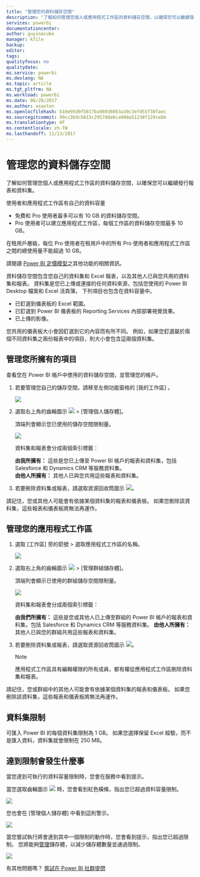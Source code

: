 ```yaml
---
title: "管理您的資料儲存空間"
description: "了解如何管理您個人或應用程式工作區的資料儲存空間，以確保您可以繼續發行報表和資料集。"
services: powerbi
documentationcenter: 
author: guyinacube
manager: kfile
backup: 
editor: 
tags: 
qualityfocus: no
qualitydate: 
ms.service: powerbi
ms.devlang: NA
ms.topic: article
ms.tgt_pltfrm: NA
ms.workload: powerbi
ms.date: 06/28/2017
ms.author: asaxton
ms.openlocfilehash: b10e95d9f5817ba989360b3a30c3efd55f30faec
ms.sourcegitcommit: 99cc3b9cb615c2957dde6ca908a51238f129cebb
ms.translationtype: HT
ms.contentlocale: zh-TW
ms.lasthandoff: 11/13/2017
---
```

# <a name="manage-your-data-storage"></a>管理您的資料儲存空間
了解如何管理您個人或應用程式工作區的資料儲存空間，以確保您可以繼續發行報表和資料集。

使用者和應用程式工作區有自己的資料容量

* 免費和 Pro 使用者最多可以有 10 GB 的資料儲存空間。
* Pro 使用者可以建立應用程式工作區，每個工作區的資料儲存空間最多 10 GB。

在租用戶層級，每位 Pro 使用者在租用戶中的所有 Pro 使用者和應用程式工作區之間的總使用量不能超過 10 GB。

請閱讀 [Power BI 定價模型](https://powerbi.microsoft.com/pricing)之其他功能的相關資訊。

資料儲存空間包含您自己的資料集和 Excel 報表，以及其他人已與您共用的資料集和報表。 資料集是您已上傳或連接的任何資料來源，包括您使用的 Power BI Desktop 檔案和 Excel 活頁簿。 下列項目也包含在資料容量中。

* 已釘選到儀表板的 Excel 範圍。
* 已釘選到 Power BI 儀表板的 Reporting Services 內部部署視覺效果。
* 已上傳的影像。

您共用的儀表板大小會因釘選到它的內容而有所不同。 例如，如果您釘選屬於兩個不同資料集之兩份報表中的項目，則大小會包含這兩個資料集。

<a name="manage"/>

## <a name="manage-items-owned-by-you"></a>管理您所擁有的項目
查看您在 Power BI 帳戶中使用的資料儲存空間，並管理您的帳戶。

1. 若要管理您自己的儲存空間，請移至左側功能窗格的 [我的工作區] 。
   
    ![](media/service-admin-manage-your-data-storage-in-power-bi/pbi_myworkspace.png)
2. 選取右上角的齒輪圖示 ![](media/service-admin-manage-your-data-storage-in-power-bi/pbi_gearicon.png) \> [管理個人儲存體]。
   
    頂端列會顯示您已使用的儲存空間限制量。
   
    ![](media/service-admin-manage-your-data-storage-in-power-bi/pbi_persnlstorage.png)
   
    資料集和報表會分成兩個索引標籤：
   
    **由我所擁有：** 這些是您已上傳至 Power BI 帳戶的報表和資料集，包括 Salesforce 和 Dynamics CRM 等服務資料集。  
    **由他人所擁有：** 其他人已與您共用這些報表和資料集。
3. 若要刪除資料集或報表，請選取資源回收筒圖示 ![](media/service-admin-manage-your-data-storage-in-power-bi/pbi_deleteicon.png)。

請記住，您或其他人可能會有依據某個資料集的報表和儀表板。 如果您刪除該資料集，這些報表和儀表板將無法再運作。

## <a name="manage-your-app-workspace"></a>管理您的應用程式工作區
1. 選取 [工作區] 旁的箭號 \> 選取應用程式工作區的名稱。
   
    ![](media/service-admin-manage-your-data-storage-in-power-bi/pbi_groupworkspaces.png)
2. 選取右上角的齒輪圖示 ![](media/service-admin-manage-your-data-storage-in-power-bi/pbi_gearicon.png) \> [管理群組儲存體]。
   
    頂端列會顯示已使用的群組儲存空間限制量。
   
    ![](media/service-admin-manage-your-data-storage-in-power-bi/pbi_groupstorage.png)
   
    資料集和報表會分成兩個索引標籤：
   
    **由我們所擁有：** 這些是您或其他人已上傳至群組的 Power BI 帳戶的報表和資料集，包括 Salesforce 和 Dynamics CRM 等服務資料集。
    **由他人所擁有：** 其他人已與您的群組共用這些報表和資料集。
3. 若要刪除資料集或報表，請選取資源回收筒圖示 ![](media/service-admin-manage-your-data-storage-in-power-bi/pbi_deleteicon.png)。
   
   > [!NOTE]
   > 應用程式工作區具有編輯權限的所有成員，都有權從應用程式工作區刪除資料集和報表。
   > 
   > 

請記住，您或群組中的其他人可能會有依據某個資料集的報表和儀表板。 如果您刪除該資料集，這些報表和儀表板將無法再運作。

## <a name="dataset-limits"></a>資料集限制
可匯入 Power BI 的每個資料集限制為 1 GB。 如果您選擇保留 Excel 經驗，而不是匯入資料，資料集就會限制在 250 MB。

## <a name="what-happens-when-you-hit-a-limit"></a>達到限制會發生什麼事
當您達到可執行的資料容量限制時，您會在服務中看到提示。 

當您選取齒輪圖示 ![](media/service-admin-manage-your-data-storage-in-power-bi/pbi_gearicon.png) 時，您會看到紅色橫條，指出您已超過資料容量限制。

![](media/service-admin-manage-your-data-storage-in-power-bi/manage-storage-limit.png)

您也會在 [管理個人儲存體] 中看到這則警示。

 ![](media/service-admin-manage-your-data-storage-in-power-bi/manage-storage-limit2.png)

 當您嘗試執行將會達到其中一個限制的動作時，您會看到提示，指出您已超過限制。 您將能夠[管理](#manage)儲存體，以減少儲存體數量並通過限制。

 ![](media/service-admin-manage-your-data-storage-in-power-bi/powerbi-pro-over-limit.png)

 有其他問題嗎？ [嘗試在 Power BI 社群提問](http://community.powerbi.com/)

